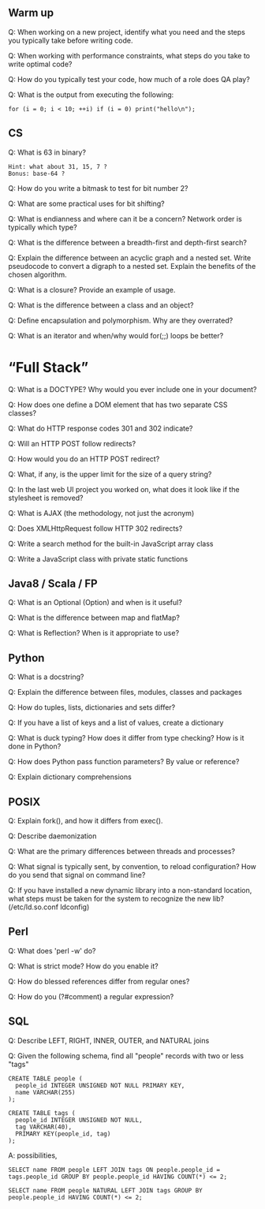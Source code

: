 ## Warm up

Q: When working on a new project, identify what you need and the steps you typically take before writing code.

Q: When working with performance constraints, what steps do you take to write optimal code?

Q: How do you typically test your code, how much of a role does QA play?

Q: What is the output from executing the following:

```
for (i = 0; i < 10; ++i) if (i = 0) print("hello\n");
```


## CS

Q: What is 63 in binary? 
```
Hint: what about 31, 15, 7 ?
Bonus: base-64 ?
```

Q: How do you write a bitmask to test for bit number 2?

Q: What are some practical uses for bit shifting?

Q: What is endianness and where can it be a concern? Network order is typically which type?

Q: What is the difference between a breadth-first and depth-first search?

Q: Explain the difference between an acyclic graph and a nested set.  Write pseudocode to convert a digraph to a nested set.  Explain the benefits of the chosen algorithm.

Q: What is a closure? Provide an example of usage.

Q: What is the difference between a class and an object?

Q: Define encapsulation and polymorphism. Why are they overrated?

Q: What is an iterator and when/why would for(;;) loops be better?


# “Full Stack”

Q: What is a DOCTYPE? Why would you ever include one in your document?

Q: How does one define a DOM element that has two separate CSS classes?

Q: What do HTTP response codes 301 and 302 indicate?

Q: Will an HTTP POST follow redirects?

Q: How would you do an HTTP POST redirect?

Q: What, if any, is the upper limit for the size of a query string?

Q: In the last web UI project you worked on, what does it look like if the stylesheet is removed?

Q: What is AJAX (the methodology, not just the acronym)

Q: Does XMLHttpRequest follow HTTP 302 redirects?

Q: Write a search method for the built-in JavaScript array class

Q: Write a JavaScript class with private static functions


## Java8 / Scala / FP

Q: What is an Optional (Option) and when is it useful?

Q: What is the difference between map and flatMap?

Q: What is Reflection? When is it appropriate to use?


## Python

Q: What is a docstring?

Q: Explain the difference between files, modules, classes and packages

Q: How do tuples, lists, dictionaries and sets differ?

Q: If you have a list of keys and a list of values, create a dictionary

Q: What is duck typing?  How does it differ from type checking?  How is it done in Python?

Q: How does Python pass function parameters?  By value or reference?

Q: Explain dictionary comprehensions


## POSIX

Q: Explain fork(), and how it differs from exec().

Q: Describe daemonization

Q: What are the primary differences between threads and processes?

Q: What signal is typically sent, by convention, to reload configuration?  How do you send that signal on command line?

Q: If you have installed a new dynamic library into a non-standard location, what steps must be taken for the system to recognize the new lib?
(/etc/ld.so.conf ldconfig)


## Perl

Q: What does 'perl -w' do?

Q: What is strict mode? How do you enable it?

Q: How do blessed references differ from regular ones?

Q: How do you (?#comment) a regular expression?


## SQL

Q: Describe LEFT, RIGHT, INNER, OUTER, and NATURAL joins

Q: Given the following schema, find all "people" records with two or less "tags"

```
CREATE TABLE people (
  people_id INTEGER UNSIGNED NOT NULL PRIMARY KEY,
  name VARCHAR(255)
);

CREATE TABLE tags (
  people_id INTEGER UNSIGNED NOT NULL,
  tag VARCHAR(40),
  PRIMARY KEY(people_id, tag)
);
```

A: possibilities,
```
SELECT name FROM people LEFT JOIN tags ON people.people_id = tags.people_id GROUP BY people.people_id HAVING COUNT(*) <= 2;

SELECT name FROM people NATURAL LEFT JOIN tags GROUP BY people.people_id HAVING COUNT(*) <= 2;
```


